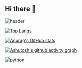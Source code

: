 ## Hi there 👋

![header](https://capsule-render.vercel.app/api?type=venom&color=gradient&height=200&text=Hello%Mungio%Github👋&fontcolor=FFFFFF0&animation=twinkling&stroke=000000)

[![Top Langs](https://github-readme-stats.vercel.app/api/top-langs/?username=mun-gio&layout=compact&theme=dark)](https://github.com/anuraghazra/github-readme-stats)

[![Anurag's GitHub stats](https://github-readme-stats.vercel.app/api?username=mun-gio&count_private=true&show_icons=true&theme=dark&width=40)](https://github.com/anuraghazra/github-readme-stats)

[![Ashutosh's github activity graph](https://github-readme-activity-graph.vercel.app/graph?username=mun-gio&theme=xcode)](https://github.com/ashutosh00710/github-readme-activity-graph)

![python](https://img.shields.io/badge/python-3670A0?style=for-the-badge&logo=python&logoColor=ffdd54)
